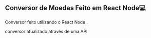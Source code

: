 ## Conversor de Moedas Feito em React Node:computer:



Conversor feito utilizando o React Node .

conversor atualizado através de uma API

